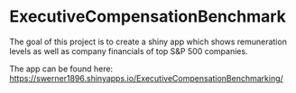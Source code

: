 # ExecutiveCompensationBenchmark
The goal of this project is to create a shiny app which shows remuneration levels as well as company financials of top S&amp;P 500 companies.

The app can be found here: https://swerner1896.shinyapps.io/ExecutiveCompensationBenchmarking/


